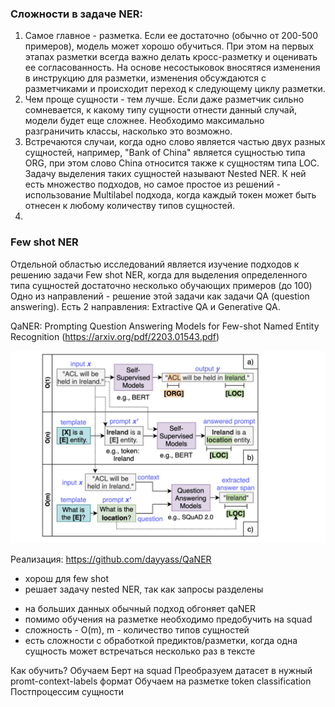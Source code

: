 ### Сложности в задаче NER:
1. Самое главное - разметка. Если ее достаточно (обычно от 200-500 примеров), модель может хорошо обучиться. При этом на первых этапах разметки всегда важно делать кросс-разметку и оценивать ее согласованность. На основе несостыковок вносятяся изменения в инструкцию для разметки, изменения обсуждаются с разметчиками и происходит переход к следующему циклу разметки.
2. Чем проще сущности - тем лучше. Если даже разметчик сильно сомневается, к какому типу сущности отнести данный случай, модели будет еще сложнее. Необходимо максимально разграничить классы, насколько это возможно.
3. Встречаются случаи, когда одно слово является частью двух разных сущностей, например, "Bank of China" является сущностью типа ORG, при этом слово China относится также к сущностям типа LOC. Задачу выделения таких сущностей называют Nested NER. К ней есть множество подходов, но самое простое из решений - использование Multilabel подхода, когда каждый токен может быть отнесен к любому количеству типов сущностей.
4. 

### Few shot NER
Отдельной областью исследований является изучение подходов к решению задачи Few shot NER, когда для выделения определенного типа сущностей достаточно несколько обучающих примеров (до 100)
Одно из направлений - решение этой задачи как задачи QA (question answering).
Есть 2 направления: Extractive QA и Generative QA.

QaNER: Prompting Question Answering Models for Few-shot Named Entity Recognition (https://arxiv.org/pdf/2203.01543.pdf)

![QaNER](pics/qaner.png "QaNER")

Реализация: https://github.com/dayyass/QaNER
+ хорош для few shot
+ решает задачу nested NER, так как запросы разделены
- на больших данных обычный подход обгоняет qaNER
- помимо обучения на разметке необходимо предобучить на squad
- сложность - O(m), m - количество типов сущностей
- есть сложности с обработкой предиктов/разметки, когда одна сущность может встречаться несколько раз в тексте

Как обучить? 
Обучаем Берт на squad
Преобразуем датасет в нужный promt-context-labels формат
Обучаем на разметке token classification
Постпроцессим сущности
